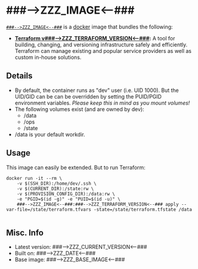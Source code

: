 # ###-->ZZZ_IMAGE<--###  

[`###-->ZZZ_IMAGE<--###`][1] is a [docker][2] image that bundles the following:  
* **[Terraform v###-->ZZZ_TERRAFORM_VERSION<--###][3]:** A tool for building, changing, and versioning infrastructure safely and efficiently. Terraform can manage existing and popular service providers as well as custom in-house solutions.  

## Details
* By default, the container runs as "dev" user (i.e. UID 1000). But the UID/GID can be can be overridden by setting the PUID/PGID environment variables. *Please keep this in mind as you mount volumes!* 
* The following volumes exist (and are owned by dev):  
  - /data
  - /ops
  - /state
* /data is your default workdir.   

## Usage 
This image can easily be extended.  But to run Terraform:

````
docker run -it --rm \
	-v $(SSH_DIR):/home/dev/.ssh \
	-v $(CURRENT_DIR):/state:rw \
	-v $(PROVISION_CONFIG_DIR):/data:rw \
	-e "PGID=$(id -g)" -e "PUID=$(id -u)" \
	###-->ZZZ_IMAGE<--###:###-->ZZZ_TERRAFORM_VERSION<--### apply --var-file=/state/terraform.tfvars -state=/state/terraform.tfstate /data   
		
````

## Misc. Info 
* Latest version: ###-->ZZZ_CURRENT_VERSION<--###  
* Built on: ###-->ZZZ_DATE<--###   
* Base image: ###-->ZZZ_BASE_IMAGE<--###   


[1]: https://hub.docker.com/r/###-->ZZZ_IMAGE<--###/   
[2]: https://docker.com 
[3]: https://terraform.io/  

